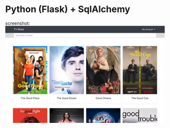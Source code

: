# Python (Flask) + SqlAlchemy

screenshot:
![alt text](https://github.com/nawikart/README_IMAGES/blob/master/TVMaze/ss1.png)
